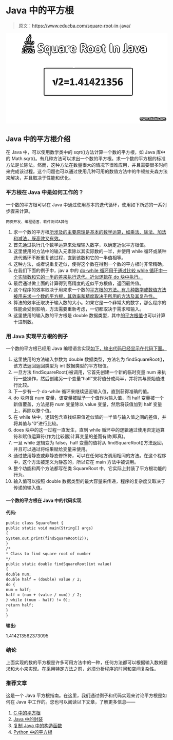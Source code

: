 # Java 中的平方根

> 原文：<https://www.educba.com/square-root-in-java/>

![square root in java](img/a663a974f81f763f9b275909566c204a.png)



## Java 中的平方根介绍

在 Java 中，可以使用数学类中的 sqrt()方法计算一个数的平方根，如 Java 库中的 Math.sqrt()。有几种方法可以求出一个数的平方根。求一个数的平方根的标准方法是长除法。然而，这种方法在数量很大的情况下很难应用，并且需要很多时间来完成该过程。这个问题也可以通过使用几种可用的数值方法中的牛顿拉夫森方法来解决，并且取决于性能和优化。

### 平方根在 Java 中是如何工作的？

一个数的平方根可以在 Java 中通过使用基本的迭代循环，使用如下所述的一系列步骤来计算。

<small>网页开发、编程语言、软件测试&其他</small>

1.  求一个数的平方根[所涉及的主要原理是基本的数学运算，如乘法、除法、加法和减法，既高效又有效。](https://www.educba.com/square-root-in-matlab/)
2.  首先通过执行几个数学运算来处理输入数字，以确定近似平方根值。
3.  这里使用的方法中的输入元素除以其实际数的一半，并使用 while 循环或某种迭代循环不断重复该过程，直到该数和它的一半值相等。
4.  这种方法，或者说重复近似，使得这个数在得到一个数的平方根时非常精确。
5.  在我们下面的例子中，jav a 中的 [do-while 循环用于通过比较 while 循环中一个实际数和它的一半的差来执行迭代。近似逻辑在 do 块中执行。](https://www.educba.com/do-while-loop-in-java/)
6.  最后通过做上面的计算得到高精度的近似平方根值，返回最终值。
7.  这个程序的效率取决于用来求一个数的[平方根的方法。有几种数学或数值方法被用来求一个数的平方根，其效率和精度取决于所用的方法及其复杂性。](https://www.educba.com/square-root-in-php/)
8.  算法的效率还取决于输入数的大小。如果它是一个非常大的数字，那么程序的性能会受到影响，方法需要重新考虑，一切都取决于需求和输入。
9.  这里使用的输入数的平方根是 double 数据类型，其中[的平方根值](https://www.educba.com/square-root-in-javascript/)也可以计算十进制数。

### 用 Java 实现平方根的例子

一个数的平方根已经用 Java 编程语言实现[如下，输出代码已经显示在代码下面。](https://www.educba.com/java-programming-language-features/)

1.  这里使用的方法输入参数为 double 数据类型，方法名为 findSquareRoot()，该方法返回返回类型为 int 数据类型的平方根值。
2.  一旦方法 findSquareRoot()被调用，它首先创建一个新的临时变量 num 来执行一些操作，然后创建另一个变量“half”来将值分成两半，并将其与原始值进行比较。
3.  下一步有一个 do-while 循环来继续逼近输入值，直到获得准确的值。
4.  do 块包含 num 变量，该变量被赋予一个值作为输入值，而 half 变量被一个新值覆盖，方法是将 num 变量除以 value 变量，然后将该值加到 half 变量上，再除以整个值。
5.  在 while 块中，逻辑包含查找结果值近似值的一半值与输入值之间的差值，并将其值与“0”进行比较。
6.  does 块中的这一过程一直发生，直到 while 循环中的逻辑通过使用否定运算符和赋值运算符(作为比较器)计算变量的差而有效(即真)。
7.  一旦 while 逻辑变为 false，half 变量的值将从 findSquareRoot()方法返回，并且可以通过将结果赋给变量来使用。
8.  通过使用静态或非静态修饰符，可以在任何地方调用相同的方法。在这个程序中，这个方法被定义为静态的，所以它在 main 方法中被调用。
9.  整个功能和两个方法都写在类 SquareRoot 中，它实际上封装了平方根功能的行为。
10.  输入值可以按照 double 数据类型的最大容量来传递，程序的复杂度又取决于传递的输入值。

#### 一个数的平方根在 Java 中的代码实现

**代码:**

```
public class SquareRoot {
public static void main(String[] args)
{
System.out.print(findSquareRoot(2));
}
/*
* Class to find square root of number
*/
public static double findSquareRoot(int value)
{
double num;
double half = (double) value / 2;
do {
num = half;
half = (num + (value / num)) / 2;
} while ((num - half) != 0);
return half;
}
}
```

**输出:**

1.414213562373095

### 结论

上面实现的数的平方根是许多可用方法中的一种，任何方法都可以根据输入数的要求和大小来实现。在采用特定方法之前，必须分析程序的时间和空间复杂性。

### 推荐文章

这是一个 Java 平方根指南。在这里，我们通过例子和代码实现来讨论平方根是如何在 Java 中工作的。您也可以阅读以下文章，了解更多信息——

1.  [C 中的平方根](https://www.educba.com/square-root-in-c/)
2.  [Java 中的封装](https://www.educba.com/encapsulation-in-java/)
3.  [复制 Java 中的构造函数](https://www.educba.com/copy-constructor-in-java/)
4.  [Python 中的平方根](https://www.educba.com/square-root-in-python/)





